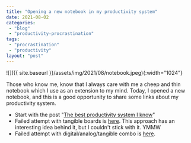 ```yaml
---
title: "Opening a new notebook in my productivity system"
date: 2021-08-02
categories: 
 - "blog"
 - "productivity-procrastination"
tags: 
 - "procrastination"
 - "productivity"
layout: "post"
---
```


![]({{ site.baseurl }}/assets/img/2021/08/notebook.jpeg){:width="1024"}

Those who know me, know that I always care with me a cheep and thin notebook which I use as an extension to my mind. Today, I opened a new notebook, and this is a good opportunity to share some links about my productivity system.

* Start with the post "[The best productivity system I know](https://gorelik.net/2018/02/20/the-best-productivity-system-i-know/)"
* Failed attempt with tangible boards is [here](https://gorelik.net/2019/11/11/a-tangible-productivity-tool-and-a-book-review/). This approach has an interesting idea behind it, but I couldn't stick with it. YMMW
* Failed attempt with digital/analog/tangible combo is [here](https://gorelik.net/2020/07/12/hybrid-digital-analog-tangible-week-planning/).
